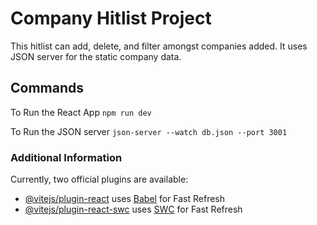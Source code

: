 # Company Hitlist Project

This hitlist can add, delete, and filter amongst companies added.
It uses JSON server for the static company data.

## Commands
To Run the React App
`npm run dev`

To Run the JSON server
`json-server --watch db.json --port 3001`

### Additional Information
Currently, two official plugins are available:

- [@vitejs/plugin-react](https://github.com/vitejs/vite-plugin-react/blob/main/packages/plugin-react/README.md) uses [Babel](https://babeljs.io/) for Fast Refresh
- [@vitejs/plugin-react-swc](https://github.com/vitejs/vite-plugin-react-swc) uses [SWC](https://swc.rs/) for Fast Refresh
